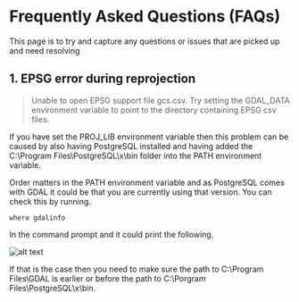 # Frequently Asked Questions (FAQs)

This page is to try and capture any questions or issues that are picked up and need resolving

## 1. EPSG error during reprojection 

>Unable to open EPSG support file gcs.csv.  Try setting the GDAL_DATA environment variable to point to the directory containing EPSG csv files.

If you have set the PROJ_LIB environment variable then this problem can be caused by also having PostgreSQL installed and having added the C:\Program Files\PostgreSQL\x\bin folder into the PATH environment variable.

Order matters in the PATH environment variable and as PostgreSQL comes with GDAL it could be that you are currently using that version. You can check this by running.

```where gdalinfo```

In the command prompt and it could print the following.

![alt text](../Images/GDAL_Path_Error.PNG "GDAL_Path_Error")

If that is the case then you need to make sure the path to C:\Program Files\GDAL is earlier or before the path to C:\Porgram Files\PostgreSQL\x\bin.

